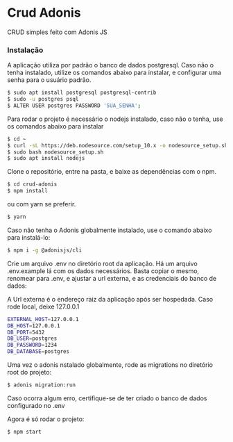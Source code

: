 # Crud Adonis

CRUD simples feito com Adonis JS

### Instalação

A aplicação utiliza por padrão o banco de dados postgresql. Caso não o tenha instalado, utilize os comandos abaixo para instalar, e configurar uma senha para o usuário padrão.

```sh
$ sudo apt install postgresql postgresql-contrib
$ sudo -u postgres psql
$ ALTER USER postgres PASSWORD 'SUA_SENHA';
```

Para rodar o projeto é necessário o nodejs instalado, caso não o tenha, use os comandos abaixo para instalar

```sh
$ cd ~
$ curl -sL https://deb.nodesource.com/setup_10.x -o nodesource_setup.sh
$ sudo bash nodesource_setup.sh
$ sudo apt install nodejs
```

Clone o repositório, entre na pasta, e baixe as dependências com o npm.

```sh
$ cd crud-adonis
$ npm install
```
ou com yarn se preferir.
```sh
$ yarn
```

Caso não tenha o Adonis globalmente instalado, use o comando abaixo para instalá-lo:
```sh
$ npm i -g @adonisjs/cli
```

Crie um arquivo .env no diretório root da aplicação. 
Há um arquivo .env.example lá com os dados necessários. Basta copiar o mesmo, renomear para .env, e ajustar a url externa, e as credenciais do banco de dados:

A Url externa é o endereço raiz da aplicação após ser hospedada. Caso rode local, deixe 127.0.0.1

```sh
EXTERNAL_HOST=127.0.0.1
DB_HOST=127.0.0.1
DB_PORT=5432
DB_USER=postgres
DB_PASSWORD=1234
DB_DATABASE=postgres
```


Uma vez o adonis nstalado globalmente, rode as migrations no diretório root do projeto:
```sh
$ adonis migration:run
```
Caso ocorra algum erro, certifique-se de ter criado o banco de dados configurado no .env

Agora é só rodar o projeto:
```sh
$ npm start
```
